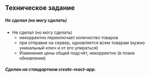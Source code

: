 ## Техническое задание

##### Не сделал (но могу сделать)
+ Не сделал (но могу сделать)
  + некорректно переключает количество товаров
  + при отправке на сервер, одновляется всем товарам (нужно уникальный ключ и от его упираться)
  + Изменение цены общей подсчёт, некорректно (в плане обновления)
  
##### Сделан на стандартном create-react-app.